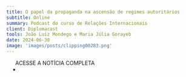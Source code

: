 ```yaml
---
title: O papel da propaganda na ascensão de regimes autoritários
subtitle: Online
summary: Podcast do curso de Relações Internacionais
client: Diplomacast
tools: João Luiz Mondego e Maria Júlia Gorayeb
date: 2024-06-30
image: 'images/posts/clipping00283.png'
---
```


<div class="post__share"><ul class="share__list list-reset">ACESSE A NOTÍCIA COMPLETA<li class="share__item" style="margin-left: 10px"><a class="share__link share__facebook" style="background: #fa5657" href="https://open.spotify.com/show/6Ih4rBkBikBuwt0PTGYgRR" title="Link" rel="nofolow"><i class="fa-solid fa-link"></i></a></li></ul></div>
<!-- <div class="gallery-box"><div class="gallery"><img src="/clipping/images/example-1.jpg" loading="lazy" alt="Project"><img src="/clipping/images/example-2.jpg" loading="lazy" alt="Project"></div><em>Gallery / <a href="https://www.freepik.com/" target="_blank">Freepic</a></em></div> -->
